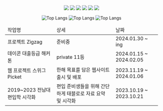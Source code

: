 <div align="center"> 

 <br/>
<img src="https://img.shields.io/badge/Spring%20Boot-6DB33F?style=for-the-badge&logo=SpringBoot&logoColor=white">
<img src="https://img.shields.io/badge/MySQL-4479A1?style=for-the-badge&logo=MySQL&logoColor=white">
<img src="https://img.shields.io/badge/VSCode-007ACC?style=for-the-badge&logo=VisualStudioCode&logoColor=white">
<img src="https://img.shields.io/badge/Django-092E20?style=for-the-badge&logo=django&logoColor=white">
<img src="https://img.shields.io/badge/PyTorch-EE4C2C?style=for-the-badge&logo=pytorch&logoColor=white">
<img src="https://img.shields.io/badge/Tableau-E97627?style=for-the-badge&logo=tableau&logoColor=white">
   <br/>
   
![Top Langs](http://github-profile-summary-cards.vercel.app/api/cards/stats?username=jyjnote&theme=transparent)
![Top Langs](http://github-profile-summary-cards.vercel.app/api/cards/repos-per-language?username=jyjnote&theme=transparent&exclude=None)
![Top Langs](http://github-profile-summary-cards.vercel.app/api/cards/profile-details?username=jyjnote&theme=transparent)

<table>
<thead>
<tr>
 <td>
  작업명
 </td>
   <td>
  상세
 </td>
   <td>
  날짜
 </td>
</tr>
</thead>
 <tbody>
  <tr>
   <td>
   프로젝트 Zigzag
  </td>
    <td>
   준비중
  </td>
      <td>
   2024.01.30 ~ ing
  </td>
  </tr>
  <tr>
   <td>
   데이콘 대출등급 해커톤
  </td>
    <td>
   private 11등
  </td>
      <td>
   2024.01.15 ~ 2024.02.05
  </td>
  </tr>
  <tr>
   <td>
   웹 프로젝트 스위그 Picket
  </td>
    <td>
   한해 목표를 담은 웹사이트 출시 및 배포
  </td>
      <td>
   2023.11.19 ~ 2024.01.06
  </td>
  </tr>
    <tr>
   <td>
   2019~2023 전남대 편입학 시각화
  </td>
    <td>
   편입 준비생들을 위해 간단하게 태블로로 자료 요약 및 시각화
  </td>
      <td>
   2023.10.19 ~ 2023.10.21 
  </td>
  </tr>
 </tbody>
</table>
